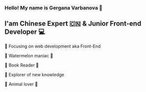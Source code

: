### Hello! My name is Gergana Varbanova 👩
## I'am Chinese Expert 🇨🇳 & Junior Front-end Developer :computer:
:dart: Focusing on web development aka Front-End <br>

:watermelon:  Watermelon maniac 🍉 <br>

📘 Book Reader 📘 <br>

:book: Explorer of new knowledge <br>

:dog: Animal lover :panda_face:






